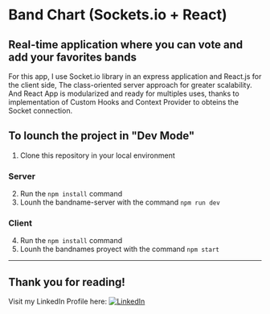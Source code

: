 # Band Chart (Sockets.io + React)

## Real-time application where you can vote and add your favorites bands

For this app, I use Socket.io library in an express application and React.js for the client side,
The class-oriented server approach for greater scalability. And React App is modularized and ready for multiples uses, thanks to implementation of Custom Hooks and Context Provider to obteins the Socket connection.


## To lounch the project in "Dev Mode" 

1.  Clone this repository in your local environment

### Server
2.  Run the ```npm install``` command
3.  Lounh the bandname-server with the command ```npm run dev```

### Client
4. Run the ```npm install``` command 
5. Lounh the bandnames proyect with the command ```npm start```
<hr />

## Thank you for reading!

Visit my LinkedIn Profile here: 
[![LinkedIn](https://img.shields.io/badge/LinkedIn-0A66C2?logo=LinkedIn&logoColor=white&labelColor=101010)](https://linkedin.com/in/tatoclemente/)
